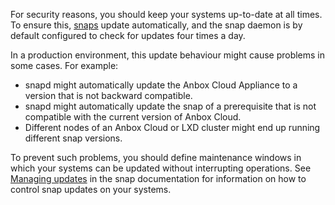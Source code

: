 For security reasons, you should keep your systems up-to-date at all times. To ensure this, [snaps](https://snapcraft.io/about) update automatically, and the snap daemon is by default configured to check for updates four times a day.

In a production environment, this update behaviour might cause problems in some cases. For example:

- snapd might automatically update the Anbox Cloud Appliance to a version that is not backward compatible.
- snapd might automatically update the snap of a prerequisite that is not compatible with the current version of Anbox Cloud.
- Different nodes of an Anbox Cloud or LXD cluster might end up running different snap versions.

To prevent such problems, you should define maintenance windows in which your systems can be updated without interrupting operations. See [Managing updates](https://snapcraft.io/docs/keeping-snaps-up-to-date) in the snap documentation for information on how to control snap updates on your systems.
